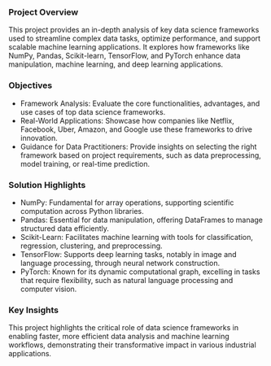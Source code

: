 ### Project Overview

This project provides an in-depth analysis of key data science frameworks used to streamline complex data tasks, optimize performance, and support scalable machine learning applications. It explores how frameworks like NumPy, Pandas, Scikit-learn, TensorFlow, and PyTorch enhance data manipulation, machine learning, and deep learning applications.

### Objectives

- Framework Analysis: Evaluate the core functionalities, advantages, and use cases of top data science frameworks.
- Real-World Applications: Showcase how companies like Netflix, Facebook, Uber, Amazon, and Google use these frameworks to drive innovation.
- Guidance for Data Practitioners: Provide insights on selecting the right framework based on project requirements, such as data preprocessing, model training, or real-time prediction.

### Solution Highlights

- NumPy: Fundamental for array operations, supporting scientific computation across Python libraries.
- Pandas: Essential for data manipulation, offering DataFrames to manage structured data efficiently.
- Scikit-Learn: Facilitates machine learning with tools for classification, regression, clustering, and preprocessing.
- TensorFlow: Supports deep learning tasks, notably in image and language processing, through neural network construction.
- PyTorch: Known for its dynamic computational graph, excelling in tasks that require flexibility, such as natural language processing and computer vision.

### Key Insights

This project highlights the critical role of data science frameworks in enabling faster, more efficient data analysis and machine learning workflows, demonstrating their transformative impact in various industrial applications.
